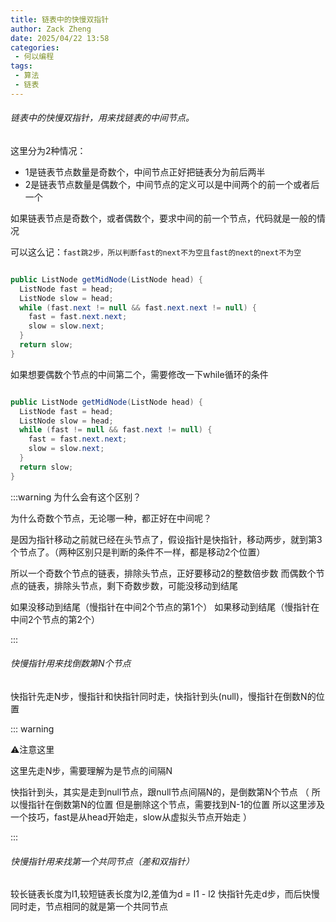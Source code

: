 ```yaml
---
title: 链表中的快慢双指针
author: Zack Zheng
date: 2025/04/22 13:58
categories:
 - 何以编程
tags:
 - 算法
 - 链表
---
```



###### 链表中的快慢双指针，用来找链表的中间节点。    

这里分为2种情况：
+ 1是链表节点数量是奇数个，中间节点正好把链表分为前后两半
+ 2是链表节点数量是偶数个，中间节点的定义可以是中间两个的前一个或者后一个


如果链表节点是奇数个，或者偶数个，要求中间的前一个节点，代码就是一般的情况

可以这么记：`fast跳2步，所以判断fast的next不为空且fast的next的next不为空`

```Java

public ListNode getMidNode(ListNode head) {
  ListNode fast = head;
  ListNode slow = head;
  while (fast.next != null && fast.next.next != null) {
    fast = fast.next.next;
    slow = slow.next;
  }
  return slow;
}


```

如果想要偶数个节点的中间第二个，需要修改一下while循环的条件

```Java

public ListNode getMidNode(ListNode head) {
  ListNode fast = head;
  ListNode slow = head;
  while (fast != null && fast.next != null) {
    fast = fast.next.next;
    slow = slow.next;
  }
  return slow;
}

```

:::warning 为什么会有这个区别？

为什么奇数个节点，无论哪一种，都正好在中间呢？

是因为指针移动之前就已经在头节点了，假设指针是快指针，移动两步，就到第3个节点了。（两种区别只是判断的条件不一样，都是移动2个位置）

所以一个奇数个节点的链表，排除头节点，正好要移动2的整数倍步数
而偶数个节点的链表，排除头节点，剩下奇数步数，可能没移动到结尾

如果没移动到结尾（慢指针在中间2个节点的第1个）
如果移动到结尾（慢指针在中间2个节点的第2个）


:::


###### 快慢指针用来找倒数第N个节点

快指针先走N步，慢指针和快指针同时走，快指针到头(null)，慢指针在倒数N的位置

::: warning

⚠️注意这里

这里先走N步，需要理解为是节点的间隔N

快指针到头，其实是走到null节点，跟null节点间隔N的，是倒数第N个节点
（
所以慢指针在倒数第N的位置
但是删除这个节点，需要找到N-1的位置
所以这里涉及一个技巧，fast是从head开始走，slow从虚拟头节点开始走
）

:::


###### 快慢指针用来找第一个共同节点（差和双指针）

较长链表长度为l1,较短链表长度为l2,差值为d = l1 - l2
快指针先走d步，而后快慢同时走，节点相同的就是第一个共同节点
